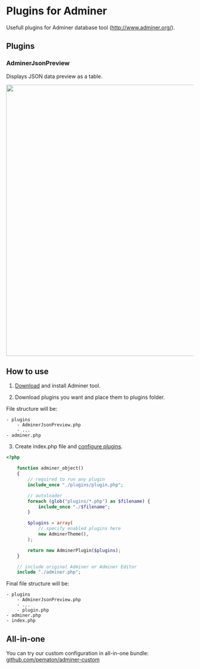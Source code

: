 Plugins for Adminer
===================

Usefull plugins for Adminer database tool (http://www.adminer.org/).

## Plugins

### AdminerJsonPreview

Displays JSON data preview as a table.

<img src="http://pematon.github.io/screenshots/json-preview.png" width="728px" />

## How to use

1. [Download](http://www.adminer.org/#download) and install Adminer tool.

2. Download plugins you want and place them to plugins folder.

File structure will be:
```
- plugins
	- AdminerJsonPreview.php
	- ...
- adminer.php
```

3. Create index.php file and [configure plugins](www.adminer.org/plugins/#use).

```php
<?php

	function adminer_object()
	{
		// required to run any plugin
		include_once "./plugins/plugin.php";

		// autoloader
		foreach (glob("plugins/*.php") as $filename) {
			include_once "./$filename";
		}

		$plugins = array(
			// specify enabled plugins here
			new AdminerTheme(),
		);

		return new AdminerPlugin($plugins);
	}

	// include original Adminer or Adminer Editor
	include "./adminer.php";
```

Final file structure will be:
```
- plugins
	- AdminerJsonPreview.php
	- ...
	- plugin.php
- adminer.php
- index.php
```

## All-in-one
You can try our custom configuration in all-in-one bundle: [github.com/pematon/adminer-custom](https://github.com/pematon/adminer-custom)
